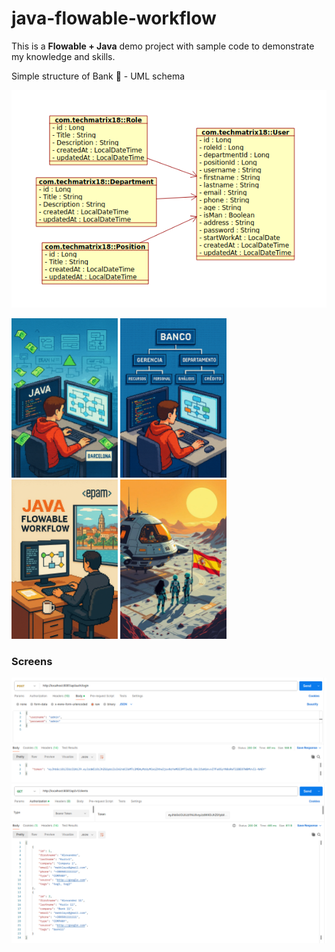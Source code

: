 # java-flowable-workflow

This is a <b>Flowable + Java</b> demo project with sample code to demonstrate my knowledge and skills.  

Simple structure of Bank 🏦 - UML schema

<p align="left">
    <img src="./src/main/resources/mystatic/images/schema1.png" />
</p>

<p align="left">
    <img src="./src/main/resources/mystatic/images/1000000296.png" width="170" />
    <img src="./src/main/resources/mystatic/images/1000000295.png" width="170" />
    <!--img src="./src/main/resources/mystatic/images/1000000169.png" width="170" /-->
    <img src="./src/main/resources/mystatic/images/1000000170.png" width="170" />
    <img src="./src/main/resources/mystatic/images/1000000161.jpg" width="170" />
</p>

### Screens
<p align="left">
    <img src="./src/main/resources/mystatic/images/screen1.png" width="570" />
    <img src="./src/main/resources/mystatic/images/screen2.png" width="570" />
</p>

